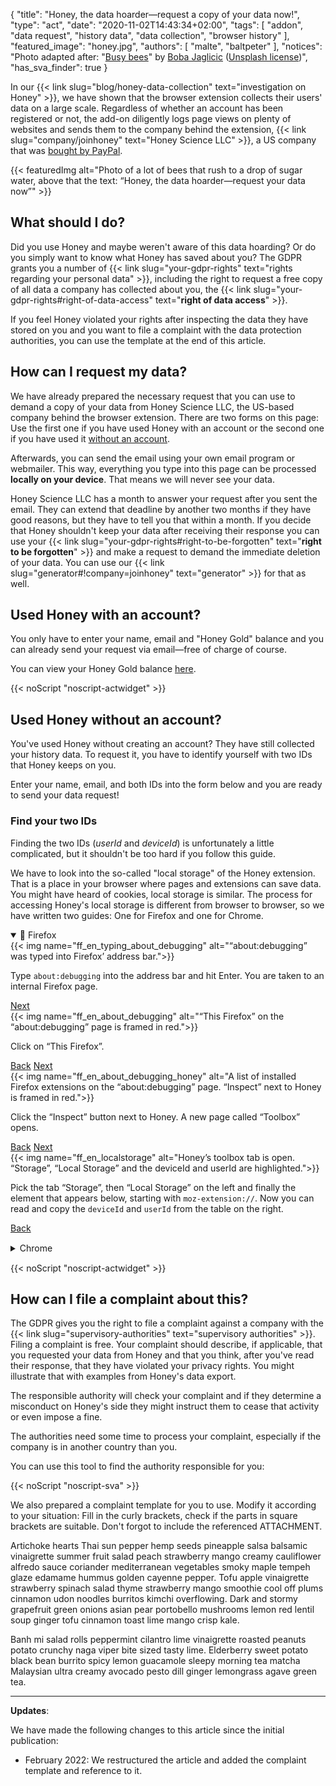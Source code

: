 {
    "title": "Honey, the data hoarder—request a copy of your data now!",
    "type": "act",
    "date": "2020-11-02T14:43:34+02:00",
    "tags": [ "addon", "data request", "history data", "data collection", "browser history" ],
    "featured_image": "honey.jpg",
    "authors": [ "malte", "baltpeter" ],
    "notices": "Photo adapted after: \"[Busy bees](https://unsplash.com/photos/StEaRc1xQV4)\" by [Boba Jaglicic](https://unsplash.com/@bobajaglicic) ([Unsplash license](https://unsplash.com/license))",
    "has_sva_finder": true
}

In our {{< link slug="blog/honey-data-collection" text="investigation on Honey" >}}, we have shown that the browser extension collects their users' data on a large scale. Regardless of whether an account has been registered or not, the add-on diligently logs page views on plenty of websites and sends them to the company behind the extension, {{< link slug="company/joinhoney" text="Honey Science LLC" >}}, a US company that was [bought by PayPal](https://help.joinhoney.com/article/302-what-does-honey-joining-paypal-mean-for-members).

{{< featuredImg alt="Photo of a lot of bees that rush to a drop of sugar water, above that the text: “Honey, the data hoarder—request your data now”" >}}

## What should I do?

Did you use Honey and maybe weren't aware of this data hoarding? Or do you simply want to know what Honey has saved about you? The GDPR grants you a number of {{< link slug="your-gdpr-rights" text="rights regarding your personal data" >}}, including the right to request a free copy of all data a company has collected <!-- stored? --> about you, the {{< link slug="your-gdpr-rights#right-of-data-access" text="**right of data access**" >}}.

If you feel Honey violated your rights after inspecting the data they have stored on you and you want to file a complaint with the data protection authorities, you can use the template at the end of this article.

## How can I request my data?

We have already prepared the necessary request that you can use to demand a copy of your data from Honey Science LLC, the US-based company behind the browser extension. There are two forms on this page: Use the first one if you have used Honey with an account or the second one if you have used it [without an account](#used-Honey-without-an-account).

Afterwards, you can send the email using your own email program or webmailer. This way, everything you type into this page can be processed **locally on your device**. That means we will never see your data.

Honey Science LLC has a month to answer your request after you sent the email. They can extend that deadline by another two months if they have good reasons, but they have to tell you that within a month. If you decide that Honey shouldn't keep your data after receiving their response you can use your {{< link slug="your-gdpr-rights#right-to-be-forgotten" text="**right to be forgotten**" >}} and make a request to demand the immediate deletion of your data. You can use our {{< link slug="generator#!company=joinhoney" text="generator" >}} <!-- TODO: set request type to DELETE when the generator supports this--> for that as well.

## Used Honey with an account?

You only have to enter your name, email and "Honey Gold" balance and you can already send your request via email—free of charge of course.

You can view your Honey Gold balance [here](https://www.joinhoney.com/honeygold/overview).

<div id="act-with-account" class="act-widget" style="max-width: 600px; margin: auto;"></div>
{{< noScript "noscript-actwidget" >}}

## Used Honey without an account?

You've used Honey without creating an account? They have still collected your history data. To request it, you have to identify yourself with two IDs that Honey keeps on you.

Enter your name, email, and both IDs into the form below and you are ready to send your data request!

### Find your two IDs

Finding the two IDs (*userId* and *deviceId*) is unfortunately a little complicated, but it shouldn't be too hard if you follow this guide.

We have to look into the so-called "local storage" of the Honey extension. That is a place in your browser where pages and extensions can save data. You might have heard of cookies, local storage is similar.
The process for accessing Honey's local storage is different from browser to browser, so we have written two guides: One for Firefox and one for Chrome.

<div class="box box-info">
<details open>
    <summary>🦊 Firefox</summary>
    <div class="slides">
        <div class="slider">
            <div class="slide" id="slide-ff-1">
                {{< img name="ff_en_typing_about_debugging" alt="“about:debugging” was typed into Firefox’ address bar.">}}
                <p>Type <code>about:debugging</code> into the address bar and hit Enter. You are taken to an internal Firefox page.</p>
                <div>
                    <a class="button button-secondary button-right" href="#slide-ff-2">Next <span class="icon-arrow-right"></span></a>
                </div>
                <div class="clearfix"></div>
            </div>
            <div class="slide" id="slide-ff-2">
                {{< img name="ff_en_about_debugging" alt="“This Firefox” on the “about:debugging” page is framed in red.">}}
                <p>Click on “This Firefox”.</p>
                <div>
                    <a class="button button-secondary button-left" href="#slide-ff-1"><span class="icon-arrow-left"></span> Back</a>
                    <a class="button button-secondary button-right" href="#slide-ff-3">Next <span class="icon-arrow-right"></span></a> 
                </div>
                <div class="clearfix"></div>
            </div>
            <div class="slide" id="slide-ff-3">
                {{< img name="ff_en_about_debugging_honey" alt="A list of installed Firefox extensions on the “about:debugging” page. “Inspect” next to Honey is framed in red.">}}
                <p>Click the “Inspect” button next to Honey. A new page called “Toolbox” opens.</p>
                <div>
                    <a class="button button-secondary button-left" href="#slide-ff-2"><span class="icon-arrow-left"></span> Back</a>
                    <a class="button button-secondary button-right" href="#slide-ff-4">Next <span class="icon-arrow-right"></span></a>
                </div>
                <div class="clearfix"></div>
            </div>
            <div class="slide" id="slide-ff-4">
                {{< img name="ff_en_localstorage" alt="Honey’s toolbox tab is open. “Storage”, “Local Storage” and the deviceId and userId are highlighted.">}}
                <p>Pick the tab “Storage”, then “Local Storage” on the left and finally the element that appears below, starting with <code>moz-extension://</code>. Now you can read and copy the <code>deviceId</code> and <code>userId</code> from the table on the right.</p>
                <div>
                    <a class="button button-secondary button-left" href="#slide-ff-3"><span class="icon-arrow-left"></span> Back</a>
                </div>
                <div class="clearfix"></div>
            </div>
        </div>
    </div>
</details>
</div>
<div class="box box-info" style="margin: 15px 0;">
<details>
    <summary>Chrome</summary>
    <div class="slides">
        <div class="slider">
            <div class="slide" id="slide-ch-1">
                {{< img name="ch_en_extensions.png" alt="“chrome://extensions” was typed into Chrome’s address bar.">}}
                <p>Type <code>chrome://extensions</code> into the address bar and hit Enter. You are taken to an internal Chrome page.</p>
                <div>
                    <a class="button button-secondary button-right" href="#slide-ch-2">Next <span class="icon-arrow-right"></span></a>
                </div>
                <div class="clearfix"></div>
            </div>
            <div class="slide" id="slide-ch-2">
                {{< img name="ch_en_dev_on" alt="The “Developer mode” switch in the upper-right corner is turned on and highlighted in red.">}}
                <p>Enable the developer mode using the switch in the upper-right corner.</p>
                <div>
                    <a class="button button-secondary button-left" href="#slide-ch-1"><span class="icon-arrow-left"></span> Back</a>
                    <a class="button button-secondary button-right" href="#slide-ch-3">Next <span class="icon-arrow-right"></span></a> 
                </div>
                <div class="clearfix"></div>
            </div>
            <div class="slide" id="slide-ch-3">
                {{< img name="ch_en_honey" alt="A list of installed Chrome extensions on the “chrome://extensions” page. “background page” next to Honey is framed in red.">}}
                <p>Click on “background page” next to Honey. A new window called “DevTools” opens.</p>
                <div>
                    <a class="button button-secondary button-left" href="#slide-ch-2"><span class="icon-arrow-left"></span> Back</a>
                    <a class="button button-secondary button-right" href="#slide-ch-4">Next <span class="icon-arrow-right"></span></a>
                </div>
                <div class="clearfix"></div>
            </div>
            <div class="slide" id="slide-ch-4">
                {{< img name="ch_local_storage" alt="Honey’s DevTools are opened, “Application”, “Local Storage” and the deviceId and userId are highlighted.">}}
                <p>Click on the “Application” tab in the new “DevTools” window. You might have to resize the window to see the button.
                Click on “Local Storage” on the left and on the now shown element that starts with <code>chrome-extension://</code>. Now you can see and copy the <code>deviceId</code> and <code>userId</code> from the table on the right.</p>
                <div>
                    <a class="button button-secondary button-left" href="#slide-ch-3"><span class="icon-arrow-left"></span> Back</a>
                </div>
                <div class="clearfix"></div>
            </div>
        </div>
    </div>
</details>
</div>

<div id="act-no-account" class="act-widget" style="max-width: 600px; margin: auto;"></div>
{{< noScript "noscript-actwidget" >}}
<script>
window.addEventListener('load', function() {
    renderActWidget("act-with-account", {
        text_before_dynamic_input_container: "You’ve used Honey with an account? Use this form.",
        request_types: ['access'],
        transport_medium: 'email',
        company: {
            "slug": "joinhoney",
            "relevant-countries": [
                "all"
            ],
            "name": "Honey Science LLC",
            "runs": [
                "Honey Savings Finder (Browser extension)",
                "Honey Gold"
            ],
            "address": "963 E. 4th Street\nLos Angeles\nCA 90013\nUnited States of America",
            "email": "privacy@joinhoney.com",
            "web": "https://www.joinhoney.com/",
            "sources": [
                "https://www.joinhoney.com/privacy"
            ],
            "required-elements": [
                {
                    "desc": "Name",
                    "type": "name",
                    "optional": false
                },
                {
                    "desc": "Email",
                    "type": "email",
                    "optional": false
                },
                {
                    "desc": "Honey Gold balance",
                    "type": "input",
                    "optional": false
                }
            ],
            "suggested-transport-medium": "email",
            "quality": "tested"
        }
    });
    renderActWidget("act-no-account", {
        text_before_dynamic_input_container: "You've used Honey without an account? Use this form.",
        request_types: ['access'],
        transport_medium: 'email',
        company: {
            "slug": "joinhoney",
            "relevant-countries": [
                "all"
            ],
            "name": "Honey Science LLC",
            "runs": [
                "Honey Savings Finder (Browser extension)",
                "Honey Gold"
            ],
            "address": "963 E. 4th Street\nLos Angeles\nCA 90013\nUnited States of America",
            "email": "privacy@joinhoney.com",
            "web": "https://www.joinhoney.com/",
            "sources": [
                "https://www.joinhoney.com/privacy"
            ],
            "required-elements": [
                {
                    "desc": "Name",
                    "type": "name",
                    "optional": false
                },
                {
                    "desc": "Email",
                    "type": "email",
                    "optional": false
                },
                {
                    "desc": "userId",
                    "type": "input",
                    "optional": false
                },
                {
                    "desc": "deviceId",
                    "type": "input",
                    "optional": false
                }
            ],
            "suggested-transport-medium": "email",
            "quality": "tested"
        }
    });
});
</script>

## How can I file a complaint about this?

The GDPR gives you the right to file a complaint against a company with the {{< link slug="supervisory-authorities" text="supervisory authorities" >}}.
Filing a complaint is free.
Your complaint should describe, if applicable, that you requested your data from Honey and that you think, after you've read their response, that they have violated your privacy rights. You might illustrate that with examples from Honey's data export.

The responsible authority will check your complaint and if they determine a misconduct on Honey's side they might instruct them to cease that activity or even impose a fine.

The authorities need some time to process your complaint, especially if the company is in another country than you.

You can use this tool to find the authority responsible for you: 

<div class="sva-finder"></div>
{{< noScript "noscript-sva" >}}
<script>
    window.props = { override: { country: { de: 'debralda' } } };
    window.addEventListener('load', function() { renderSvaFinder(); });
</script>

We also prepared a complaint template for you to use. Modify it according to your situation: Fill in the curly brackets, check if the parts in square brackets are suitable. Don't forgot to include the referenced ATTACHMENT.

<div class="blog-letter">
Artichoke hearts Thai sun pepper hemp seeds pineapple salsa balsamic vinaigrette summer fruit salad peach strawberry mango creamy cauliflower alfredo sauce coriander mediterranean vegetables smoky maple tempeh glaze edamame hummus golden cayenne pepper. Tofu apple vinaigrette strawberry spinach salad thyme strawberry mango smoothie cool off plums cinnamon udon noodles burritos kimchi overflowing. Dark and stormy grapefruit green onions asian pear portobello mushrooms lemon red lentil soup ginger tofu cinnamon toast lime mango crisp kale.

Banh mi salad rolls peppermint cilantro lime vinaigrette roasted peanuts potato crunchy naga viper bite sized tasty lime. Elderberry sweet potato black bean burrito spicy lemon guacamole sleepy morning tea matcha Malaysian ultra creamy avocado pesto dill ginger lemongrass agave green tea. 
</div>


---

**Updates**:

We have made the following changes to this article since the initial publication:

- February 2022: We restructured the article and added the complaint template and reference to it.
